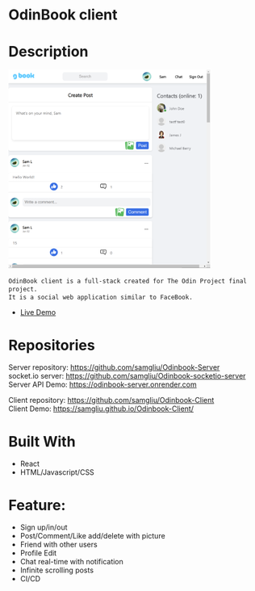 # OdinBook client

# Description

[<img alt="" width="400px" src="public/odinBook.png" />](https://samgliu.github.io/Odinbook-Client/)

    OdinBook client is a full-stack created for The Odin Project final project.
    It is a social web application similar to FaceBook.

- [Live Demo](https://samgliu.github.io/Odinbook-Client/)

# Repositories

Server repository: https://github.com/samgliu/Odinbook-Server  
socket.io server: https://github.com/samgliu/Odinbook-socketio-server  
Server API Demo: https://odinbook-server.onrender.com

Client repository: https://github.com/samgliu/Odinbook-Client  
Client Demo: https://samgliu.github.io/Odinbook-Client/

# Built With

- React
- HTML/Javascript/CSS

# Feature:

- Sign up/in/out
- Post/Comment/Like add/delete with picture
- Friend with other users
- Profile Edit
- Chat real-time with notification
- Infinite scrolling posts
- CI/CD
